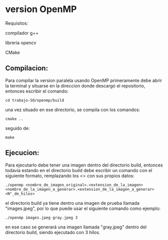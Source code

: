 # version OpenMP

Requisitos:

compilador g++

libreria opencv

CMake

## Compilacion:

Para compilar la version paralela usando OpenMP primeramente debe abrir la terminal y situarse en la direccion donde descargó el repositorio, entonces escribir el comando:

```cd trabajo-SO/openmp/build```

una vez situado en ese directorio, se compila con los comandos:

```cmake ..```

seguido de:

```make```

## Ejecucion:

Para ejecutarlo debe tener una imagen dentro del directorio build, entonces todavia estando en el directorio build debe escribir un comando con el siguiente formato, remplazando los <> con sus propios datos:

```./openmp <nombre_de_imagen_original>.<extension_de_la_imagen> <nombre_de_la_imagen_a_generar>.<extension_de_la_imagen_a_generar> <N°_de_hilos>```

el directorio build ya tiene dentro una imagen de prueba llamada "images.jpeg", por lo que puede usar el siguiente comando como ejemplo:

```./openmp images.jpeg gray.jpeg 3```

en ese caso se generará una imagen llamada "gray.jpeg" dentro del directorio build, siendo ejecutado con 3 hilos.
